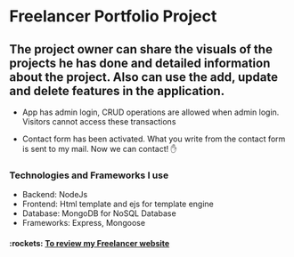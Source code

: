 # Freelancer Portfolio Project

## The project owner can share the visuals of the projects he has done and detailed information about the project. Also can use the add, update and delete features in the application.

- App has admin login, CRUD operations are allowed when admin login. Visitors cannot access these transactions

- Contact form has been activated. What you write from the contact form is sent to my mail. Now we can contact! :raised_hand:

### Technologies and Frameworks I use

- Backend: NodeJs
- Frontend: Html template and ejs for template engine
- Database: MongoDB for NoSQL Database
- Frameworks: Express, Mongoose

#### :rockets: [To review my Freelancer website](https://freelancer-1.herokuapp.com/) 


